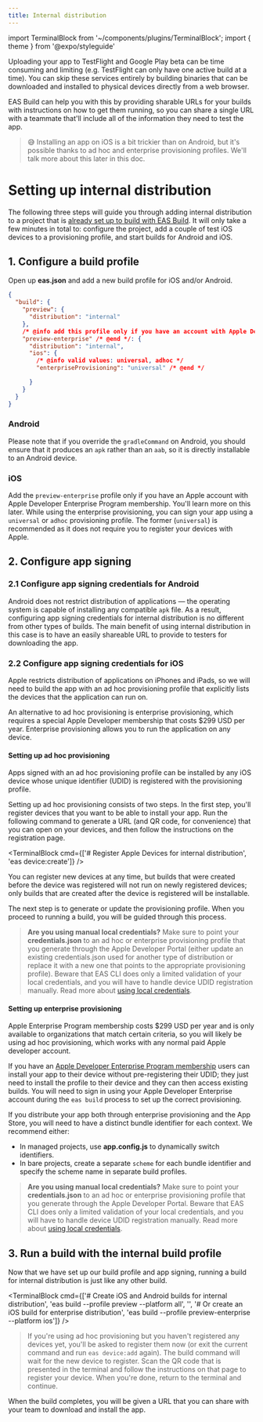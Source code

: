```yaml
---
title: Internal distribution
---
```


import TerminalBlock from '~/components/plugins/TerminalBlock';
import { theme } from '@expo/styleguide'

Uploading your app to TestFlight and Google Play beta can be time consuming and limiting (e.g. TestFlight can only have one active build at a time). You can skip these services entirely by building binaries that can be downloaded and installed to physical devices directly from a web browser.

EAS Build can help you with this by providing sharable URLs for your builds with instructions on how to get them running, so you can share a single URL with a teammate that'll include all of the information they need to test the app.

> 😅 Installing an app on iOS is a bit trickier than on Android, but it's possible thanks to ad hoc and enterprise provisioning profiles. We'll talk more about this later in this doc.

<h1 style={{borderBottom: 'none', marginTop: 30, marginBottom: 15, fontFamily: 'expo-brand-bold', color: theme.text.default}}>Setting up internal distribution</h1>

The following three steps will guide you through adding internal distribution to a project that is [already set up to build with EAS Build](setup.md). It will only take a few minutes in total to: configure the project, add a couple of test iOS devices to a provisioning profile, and start builds for Android and iOS.

<div style={{marginTop: -10}} />

## 1. Configure a build profile

Open up **eas.json** and add a new build profile for iOS and/or Android.

```json
{
  "build": {
    "preview": {
      "distribution": "internal"
    },
    /* @info add this profile only if you have an account with Apple Developer Enterprise Program membership */
    "preview-enterprise" /* @end */: {
      "distribution": "internal",
      "ios": {
        /* @info valid values: universal, adhoc */
        "enterpriseProvisioning": "universal" /* @end */

      }
    }
  }
}
```

### Android

Please note that if you override the `gradleCommand` on Android, you should ensure that it produces an `apk` rather than an `aab`, so it is directly installable to an Android device.

### iOS

Add the `preview-enterprise` profile only if you have an Apple account with Apple Developer Enterprise Program membership. You'll learn more on this later. While using the enterprise provisioning, you can sign your app using a `universal` or `adhoc` provisioning profile. The former (`universal`) is recommended as it does not require you to register your devices with Apple.

## 2. Configure app signing

### 2.1 Configure app signing credentials for Android

Android does not restrict distribution of applications &mdash; the operating system is capable of installing any compatible `apk` file. As a result, configuring app signing credentials for internal distribution is no different from other types of builds. The main benefit of using internal distribution in this case is to have an easily shareable URL to provide to testers for downloading the app.

### 2.2 Configure app signing credentials for iOS

Apple restricts distribution of applications on iPhones and iPads, so we will need to build the app with an ad hoc provisioning profile that explicitly lists the devices that the application can run on.

An alternative to ad hoc provisioning is enterprise provisioning, which requires a special Apple Developer membership that costs $299 USD per year. Enterprise provisioning allows you to run the application on any device.

#### Setting up ad hoc provisioning

Apps signed with an ad hoc provisioning profile can be installed by any iOS device whose unique identifier (UDID) is registered with the provisioning profile.

Setting up ad hoc provisioning consists of two steps. In the first step, you'll register devices that you want to be able to install your app. Run the following command to generate a URL (and QR code, for convenience) that you can open on your devices, and then follow the instructions on the registration page.

<TerminalBlock cmd={['# Register Apple Devices for internal distribution', 'eas device:create']} />

You can register new devices at any time, but builds that were created before the device was registered will not run on newly registered devices; only builds that are created after the device is registered will be installable.

The next step is to generate or update the provisioning profile. When you proceed to running a build, you will be guided through this process.

> **Are you using manual local credentials?** Make sure to point your **credentials.json** to an ad hoc or enterprise provisioning profile that you generate through the Apple Developer Portal (either update an existing credentials.json used for another type of distribution or replace it with a new one that points to the appropriate provisioning profile). Beware that EAS CLI does only a limited validation of your local credentials, and you will have to handle device UDID registration manually. Read more about [using local credentials](/app-signing/local-credentials.md).

#### Setting up enterprise provisioning

Apple Enterprise Program membership costs $299 USD per year and is only available to organizations that match certain criteria, so you will likely be using ad hoc provisioning, which works with any normal paid Apple developer account.

If you have an [Apple Developer Enterprise Program membership](https://developer.apple.com/programs/enterprise/) users can install your app to their device without pre-registering their UDID; they just need to install the profile to their device and they can then access existing builds. You will need to sign in using your Apple Developer Enterprise account during the `eas build` process to set up the correct provisioning.

If you distribute your app both through enterprise provisioning and the App Store, you will need to have a distinct bundle identifier for each context. We recommend either:

- In managed projects, use **app.config.js** to dynamically switch identifiers.
- In bare projects, create a separate `scheme` for each bundle identifier and specify the scheme name in separate build profiles.

> **Are you using manual local credentials?** Make sure to point your **credentials.json** to an ad hoc or enterprise provisioning profile that you generate through the Apple Developer Portal. Beware that EAS CLI does only a limited validation of your local credentials, and you will have to handle device UDID registration manually. Read more about [using local credentials](/app-signing/local-credentials.md).

## 3. Run a build with the internal build profile

Now that we have set up our build profile and app signing, running a build for internal distribution is just like any other build.

<TerminalBlock cmd={['# Create iOS and Android builds for internal distribution', 'eas build --profile preview --platform all', '', '# Or create an iOS build for enterprise distribution', 'eas build --profile preview-enterprise --platform ios']} />

> If you're using ad hoc provisioning but you haven't registered any devices yet, you'll be asked to register them now (or exit the current command and run `eas device:add` again). The build command will wait for the new device to register. Scan the QR code that is presented in the terminal and follow the instructions on that page to register your device. When you're done, return to the terminal and continue.

When the build completes, you will be given a URL that you can share with your team to download and install the app.

<!--
(@dsokal) this is not implemented yet

When using iOS ad hoc provisioning managed by Expo, if a teammate navigates to this URL on an iOS device that is not yet registered, they will be able to register their device and initiate a new build to include the updated profile that will run on their device. If the ad hoc provisioning profile is not managed by Expo, the user will be asked to contact the organization admin in order to add their device UDID and create a new build compatible with their device.
-->
